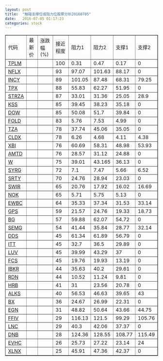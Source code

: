 ```yaml
---
layout: post
title:  "触碰支撑位或阻力位股票分析20160705"
date:   2016-07-05 01:17:23
categories: stock
---
```

<script type="text/javascript">
var stockList = []
stockList.push('gb_tplm');
stockList.push('gb_nflx');
stockList.push('gb_incy');
stockList.push('gb_tpx');
stockList.push('gb_strza');
stockList.push('gb_kss');
stockList.push('gb_dow');
stockList.push('gb_fold');
stockList.push('gb_tza');
stockList.push('gb_cldx');
stockList.push('gb_xbi');
stockList.push('gb_amtd');
stockList.push('gb_w');
stockList.push('gb_syrg');
stockList.push('gb_srty');
stockList.push('gb_swir');
stockList.push('gb_nok');
stockList.push('gb_ewbc');
stockList.push('gb_gps');
stockList.push('gb_bg');
stockList.push('gb_semg');
stockList.push('gb_dds');
stockList.push('gb_itt');
stockList.push('gb_luv');
stockList.push('gb_fcs');
stockList.push('gb_ibkr');
stockList.push('gb_rdn');
stockList.push('gb_hrb');
stockList.push('gb_alks');
stockList.push('gb_bx');
stockList.push('gb_egn');
stockList.push('gb_ffiv');
stockList.push('gb_lnc');
stockList.push('gb_dnb');
stockList.push('gb_evhc');
stockList.push('gb_xlnx');
</script>
<table border="1">
 <tr>
 <td>代码</td>
 <td>最新价</td>
 <td>涨跌幅(%)</td>
 <td>接近程度</td>
 <td>阻力1</td>
 <td>阻力2</td>
 <td>支撑1</td>
 <td>支撑2</td>
</tr>
  <tr id="tplm" class="red">
  <td><a href="http://stock.finance.sina.com.cn/usstock/quotes/TPLM.html" target="_blank">TPLM</a></td><td></td><td></td><td>100</td><td>0.31</td><td>0.47</td><td>0.17</td><td>0</td></tr>
  <tr id="nflx" class="red">
  <td><a href="http://stock.finance.sina.com.cn/usstock/quotes/NFLX.html" target="_blank">NFLX</a></td><td></td><td></td><td>93</td><td>97.07</td><td>101.63</td><td>88.17</td><td>0</td></tr>
  <tr id="incy" class="green">
  <td><a href="http://stock.finance.sina.com.cn/usstock/quotes/INCY.html" target="_blank">INCY</a></td><td></td><td></td><td>89</td><td>101.05</td><td>87.48</td><td>68.31</td><td>79.25</td></tr>
  <tr id="tpx" class="red">
  <td><a href="http://stock.finance.sina.com.cn/usstock/quotes/TPX.html" target="_blank">TPX</a></td><td></td><td></td><td>88</td><td>55.83</td><td>62.27</td><td>51.95</td><td>0</td></tr>
  <tr id="strza" class="green">
  <td><a href="http://stock.finance.sina.com.cn/usstock/quotes/STRZA.html" target="_blank">STRZA</a></td><td></td><td></td><td>87</td><td>33.01</td><td>31.36</td><td>25.05</td><td>28.9</td></tr>
  <tr id="kss" class="red">
  <td><a href="http://stock.finance.sina.com.cn/usstock/quotes/KSS.html" target="_blank">KSS</a></td><td></td><td></td><td>85</td><td>39.45</td><td>38.23</td><td>35.18</td><td>0</td></tr>
  <tr id="dow" class="red">
  <td><a href="http://stock.finance.sina.com.cn/usstock/quotes/DOW.html" target="_blank">DOW</a></td><td></td><td></td><td>85</td><td>50.08</td><td>51.7</td><td>39.84</td><td>0</td></tr>
  <tr id="fold" class="red">
  <td><a href="http://stock.finance.sina.com.cn/usstock/quotes/FOLD.html" target="_blank">FOLD</a></td><td></td><td></td><td>83</td><td>5.76</td><td>7.53</td><td>4.99</td><td>0</td></tr>
  <tr id="tza" class="green">
  <td><a href="http://stock.finance.sina.com.cn/usstock/quotes/TZA.html" target="_blank">TZA</a></td><td></td><td></td><td>78</td><td>37.74</td><td>45.06</td><td>35.05</td><td>0</td></tr>
  <tr id="cldx" class="green">
  <td><a href="http://stock.finance.sina.com.cn/usstock/quotes/CLDX.html" target="_blank">CLDX</a></td><td></td><td></td><td>78</td><td>6.26</td><td>4.68</td><td>4.11</td><td>4.38</td></tr>
  <tr id="xbi" class="green">
  <td><a href="http://stock.finance.sina.com.cn/usstock/quotes/XBI.html" target="_blank">XBI</a></td><td></td><td></td><td>76</td><td>60.69</td><td>58.31</td><td>48.98</td><td>53.93</td></tr>
  <tr id="amtd" class="red">
  <td><a href="http://stock.finance.sina.com.cn/usstock/quotes/AMTD.html" target="_blank">AMTD</a></td><td></td><td></td><td>76</td><td>28.57</td><td>31.12</td><td>24.88</td><td>0</td></tr>
  <tr id="w" class="red">
  <td><a href="http://stock.finance.sina.com.cn/usstock/quotes/W.html" target="_blank">W</a></td><td></td><td></td><td>75</td><td>39.01</td><td>43.165</td><td>36.13</td><td>0</td></tr>
  <tr id="syrg" class="red">
  <td><a href="http://stock.finance.sina.com.cn/usstock/quotes/SYRG.html" target="_blank">SYRG</a></td><td></td><td></td><td>72</td><td>7.1</td><td>7.47</td><td>5.66</td><td>6.52</td></tr>
  <tr id="srty" class="green">
  <td><a href="http://stock.finance.sina.com.cn/usstock/quotes/SRTY.html" target="_blank">SRTY</a></td><td></td><td></td><td>70</td><td>24.76</td><td>28.94</td><td>23.03</td><td>0</td></tr>
  <tr id="swir" class="green">
  <td><a href="http://stock.finance.sina.com.cn/usstock/quotes/SWIR.html" target="_blank">SWIR</a></td><td></td><td></td><td>65</td><td>20.76</td><td>17.92</td><td>16.02</td><td>16.69</td></tr>
  <tr id="nok" class="red">
  <td><a href="http://stock.finance.sina.com.cn/usstock/quotes/NOK.html" target="_blank">NOK</a></td><td></td><td></td><td>65</td><td>5.71</td><td>5.75</td><td>5.13</td><td>0</td></tr>
  <tr id="ewbc" class="green">
  <td><a href="http://stock.finance.sina.com.cn/usstock/quotes/EWBC.html" target="_blank">EWBC</a></td><td></td><td></td><td>64</td><td>35.33</td><td>37.34</td><td>31.53</td><td>33.14</td></tr>
  <tr id="gps" class="red">
  <td><a href="http://stock.finance.sina.com.cn/usstock/quotes/GPS.html" target="_blank">GPS</a></td><td></td><td></td><td>59</td><td>21.57</td><td>24.76</td><td>19.33</td><td>18.73</td></tr>
  <tr id="bg" class="red">
  <td><a href="http://stock.finance.sina.com.cn/usstock/quotes/BG.html" target="_blank">BG</a></td><td></td><td></td><td>57</td><td>59.88</td><td>62.07</td><td>54.72</td><td>0</td></tr>
  <tr id="semg" class="green">
  <td><a href="http://stock.finance.sina.com.cn/usstock/quotes/SEMG.html" target="_blank">SEMG</a></td><td></td><td></td><td>54</td><td>41.44</td><td>35.84</td><td>28.77</td><td>32.14</td></tr>
  <tr id="dds" class="red">
  <td><a href="http://stock.finance.sina.com.cn/usstock/quotes/DDS.html" target="_blank">DDS</a></td><td></td><td></td><td>45</td><td>61.34</td><td>61.89</td><td>56.79</td><td>0</td></tr>
  <tr id="itt" class="red">
  <td><a href="http://stock.finance.sina.com.cn/usstock/quotes/ITT.html" target="_blank">ITT</a></td><td></td><td></td><td>45</td><td>32.7</td><td>36.5</td><td>29.89</td><td>0</td></tr>
  <tr id="luv" class="red">
  <td><a href="http://stock.finance.sina.com.cn/usstock/quotes/LUV.html" target="_blank">LUV</a></td><td></td><td></td><td>45</td><td>39.99</td><td>43.29</td><td>37</td><td>0</td></tr>
  <tr id="fcs" class="red">
  <td><a href="http://stock.finance.sina.com.cn/usstock/quotes/FCS.html" target="_blank">FCS</a></td><td></td><td></td><td>45</td><td>19.76</td><td>19.93</td><td>13.19</td><td>0</td></tr>
  <tr id="ibkr" class="red">
  <td><a href="http://stock.finance.sina.com.cn/usstock/quotes/IBKR.html" target="_blank">IBKR</a></td><td></td><td></td><td>44</td><td>35.63</td><td>40.2</td><td>29.61</td><td>0</td></tr>
  <tr id="rdn" class="red">
  <td><a href="http://stock.finance.sina.com.cn/usstock/quotes/RDN.html" target="_blank">RDN</a></td><td></td><td></td><td>44</td><td>10.52</td><td>11.24</td><td>9.81</td><td>0</td></tr>
  <tr id="hrb" class="red">
  <td><a href="http://stock.finance.sina.com.cn/usstock/quotes/HRB.html" target="_blank">HRB</a></td><td></td><td></td><td>41</td><td>31</td><td>23.56</td><td>20.78</td><td>0</td></tr>
  <tr id="alks" class="green">
  <td><a href="http://stock.finance.sina.com.cn/usstock/quotes/ALKS.html" target="_blank">ALKS</a></td><td></td><td></td><td>40</td><td>56.53</td><td>46.63</td><td>39.65</td><td>43</td></tr>
  <tr id="bx" class="red">
  <td><a href="http://stock.finance.sina.com.cn/usstock/quotes/BX.html" target="_blank">BX</a></td><td></td><td></td><td>36</td><td>24.67</td><td>26.99</td><td>22.31</td><td>0</td></tr>
  <tr id="egn" class="red">
  <td><a href="http://stock.finance.sina.com.cn/usstock/quotes/EGN.html" target="_blank">EGN</a></td><td></td><td></td><td>31</td><td>48.82</td><td>50.64</td><td>43.66</td><td>44.75</td></tr>
  <tr id="ffiv" class="red">
  <td><a href="http://stock.finance.sina.com.cn/usstock/quotes/FFIV.html" target="_blank">FFIV</a></td><td></td><td></td><td>29</td><td>116.13</td><td>121.5</td><td>99.29</td><td>105.76</td></tr>
  <tr id="lnc" class="green">
  <td><a href="http://stock.finance.sina.com.cn/usstock/quotes/LNC.html" target="_blank">LNC</a></td><td></td><td></td><td>29</td><td>40.3</td><td>42.06</td><td>37.37</td><td>0</td></tr>
  <tr id="dnb" class="red">
  <td><a href="http://stock.finance.sina.com.cn/usstock/quotes/DNB.html" target="_blank">DNB</a></td><td></td><td></td><td>28</td><td>124.36</td><td>128.55</td><td>108.77</td><td>115.49</td></tr>
  <tr id="evhc" class="red">
  <td><a href="http://stock.finance.sina.com.cn/usstock/quotes/EVHC.html" target="_blank">EVHC</a></td><td></td><td></td><td>26</td><td>25.73</td><td>27.22</td><td>23.14</td><td>24</td></tr>
  <tr id="xlnx" class="green">
  <td><a href="http://stock.finance.sina.com.cn/usstock/quotes/XLNX.html" target="_blank">XLNX</a></td><td></td><td></td><td>25</td><td>45.91</td><td>47.36</td><td>42.37</td><td>0</td></tr>
</table>
